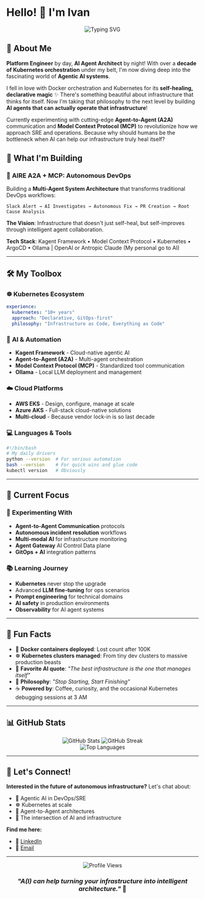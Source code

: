 # Hello! 👋 I'm Ivan

<div align="center">
  <img src="https://readme-typing-svg.herokuapp.com?font=Fira+Code&pause=1000&color=2196F3&center=true&vCenter=true&width=435&lines=Platform+Engineer;Kubernetes+Veteran+%F0%9F%9A%A2;AI+Agent+Architect+%F0%9F%A4%96;Solutions Architect" alt="Typing SVG" />
</div>

## 🌟 About Me

**Platform Engineer** by day, **AI Agent Architect** by night! With over a **decade of Kubernetes orchestration** under my belt, I'm now diving deep into the fascinating world of **Agentic AI systems**. 

I fell in love with Docker orchestration and Kubernetes for its **self-healing, declarative magic** ✨ There's something beautiful about infrastructure that thinks for itself. Now I'm taking that philosophy to the next level by building **AI agents that can actually operate that infrastructure**!

Currently experimenting with cutting-edge **Agent-to-Agent (A2A)** communication and **Model Context Protocol (MCP)** to revolutionize how we approach SRE and operations. Because why should humans be the bottleneck when AI can help our infrastructure truly heal itself?

## 🚀 What I'm Building

### 🎯 **AIRE A2A + MCP: Autonomous DevOps**
Building a **Multi-Agent System Architecture** that transforms traditional DevOps workflows:

```
Slack Alert → AI Investigates → Autonomous Fix → PR Creation → Root Cause Analysis
```

**The Vision**: Infrastructure that doesn't just self-heal, but self-improves through intelligent agent collaboration.

**Tech Stack**: Kagent Framework • Model Context Protocol • Kubernetes • ArgoCD • Ollama | OpenAI or Antropic Claude (My personal go to AI)

---

## 🛠️ My Toolbox

### ☸️ **Kubernetes Ecosystem**
```yaml
experience:
  kubernetes: "10+ years"
  approach: "Declarative, GitOps-first"
  philosophy: "Infrastructure as Code, Everything as Code"
```

### 🤖 **AI & Automation**
- **Kagent Framework** - Cloud-native agentic AI
- **Agent-to-Agent (A2A)** - Multi-agent orchestration
- **Model Context Protocol (MCP)** - Standardized tool communication
- **Ollama** - Local LLM deployment and management

### ☁️ **Cloud Platforms**
- **AWS EKS** - Design, configure, manage at scale
- **Azure AKS** - Full-stack cloud-native solutions
- **Multi-cloud** - Because vendor lock-in is so last decade

### 💻 **Languages & Tools**
```bash
#!/bin/bash
# My daily drivers
python --version  # For serious automation
bash --version    # For quick wins and glue code
kubectl version   # Obviously
```

---

## 🎯 Current Focus

### 🔬 **Experimenting With**
- **Agent-to-Agent Communication** protocols
- **Autonomous incident resolution** workflows  
- **Multi-modal AI** for infrastructure monitoring
- **Agent Gateway** AI Control Data plane
- **GitOps + AI** integration patterns

### 📚 **Learning Journey**
- **Kubernetes** never stop the upgrade
- Advanced **LLM fine-tuning** for ops scenarios
- **Prompt engineering** for technical domains
- **AI safety** in production environments
- **Observability** for AI agent systems

---

## 🌈 Fun Facts

- 🐳 **Docker containers deployed**: Lost count after 100K
- ☸️ **Kubernetes clusters managed**: From tiny dev clusters to massive production beasts
- 🤖 **Favorite AI quote**: *"The best infrastructure is the one that manages itself"*
- 🔧 **Philosophy**: *"Stop Starting, Start Finishing"*
- ☕ **Powered by**: Coffee, curiosity, and the occasional Kubernetes debugging sessions at 3 AM

---

## 📊 GitHub Stats

<div align="center">
  <img src="https://github-readme-stats.vercel.app/api?username=motarski&show_icons=true&theme=tokyonight&hide_border=true" alt="GitHub Stats" />
  <img src="https://github-readme-streak-stats.herokuapp.com/?user=motarski&theme=tokyonight&hide_border=true" alt="GitHub Streak" />
</div>

<div align="center">
  <img src="https://github-readme-stats.vercel.app/api/top-langs/?username=motarski&layout=compact&theme=tokyonight&hide_border=true" alt="Top Languages" />
</div>

---

## 🤝 Let's Connect!

**Interested in the future of autonomous infrastructure?** Let's chat about:
- 🤖 Agentic AI in DevOps/SRE
- ☸️ Kubernetes at scale
- 🔄 Agent-to-Agent architectures
- 🚀 The intersection of AI and infrastructure

**Find me here:**
- 💼 [LinkedIn](https://linkedin.com/in/ivanthegreat)
- 📧 [Email](mailto:ivan@barjaktarov.se)

---

<div align="center">
  <img src="https://komarev.com/ghpvc/?username=motarski&color=blue&style=flat-square&label=Profile+Views" alt="Profile Views" />
</div>

<div align="center">

### *"A(I) can help turning your infrastructure into intelligent architecture."* 🚀

</div>
